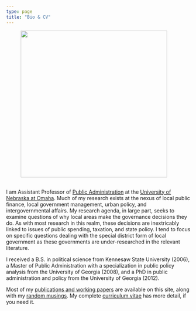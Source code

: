 ```yaml
---
type: page
title: "Bio & CV"
---
```


<div class="units-row"> <div class="unit-40">
<p><figure><img src="/files/misc/headshot.jpeg" width=400></figure></p>
</div>
<div class="unit-50">
<p><br />I am Assistant Professor of <a href="http://spa.unomaha.edu/">Public Administration</a> at the <a href="http://www.unomaha.edu">University of Nebraska at Omaha</a>. Much of my research exists at the nexus of local public finance, local government management, urban policy, and intergovernmental affairs. My research agenda, in large part, seeks to examine questions of why local areas make the governance decisions they do. As with most research in this realm, these decisions are inextricably linked to issues of public spending, taxation, and state policy. I tend to focus on specific questions dealing with the special district form of local government as these governments are under-researched in the relevant literature.</p>

<p>I received a B.S. in political science from Kennesaw State University (2006), a Master of Public Administration with a specialization in public policy analysis from the University of Georgia (2008), and a PhD in public administration and policy from the University of Georgia (2012).</p>

<p>Most of my <a href="publications/">publications and working papers</a> are available on this site, along with my <a href="blog/">random musings</a>. My complete <a href="vita.pdf">curriculum vitae</a> has more detail, if you need it.</p>
</div>

</div>
</div>
</div>
</div>
